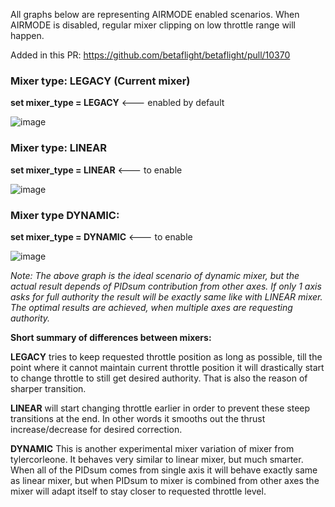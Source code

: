 All graphs below are representing AIRMODE enabled scenarios. When AIRMODE is disabled, regular mixer clipping on low throttle range will happen.

Added in this PR: https://github.com/betaflight/betaflight/pull/10370

### **Mixer type: LEGACY (Current mixer)**

**set mixer_type = LEGACY** <--- enabled by default

![image](https://user-images.githubusercontent.com/10757508/100614257-294ad800-3316-11eb-9ccf-d260d03e541e.png)

### **Mixer type: LINEAR**

**set mixer_type = LINEAR** <--- to enable

![image](https://user-images.githubusercontent.com/10757508/100615013-49c76200-3317-11eb-877d-f0f181dcb204.png)

### **Mixer type DYNAMIC:**

**set mixer_type = DYNAMIC** <--- to enable

![image](https://user-images.githubusercontent.com/10757508/100614211-120bea80-3316-11eb-8510-8d58d0c69c38.png)

_Note: The above graph is the ideal scenario of dynamic mixer, but the actual result depends of PIDsum contribution from other axes. If only 1 axis asks for full authority the result will be exactly same like with LINEAR mixer. The optimal results are achieved, when multiple axes are requesting authority._

**Short summary of differences between mixers:**

**LEGACY** tries to keep requested throttle position as long as possible, till the point where it cannot maintain current throttle position it will drastically start to change throttle to still get desired authority. That is also the reason of sharper transition.

**LINEAR** will start changing throttle earlier in order to prevent these steep transitions at the end. In other words it smooths out the thrust increase/decrease for desired correction.

**DYNAMIC** This is another experimental mixer variation of mixer from tylercorleone. It behaves very similar to linear mixer, but much smarter. When all of the PIDsum comes from single axis it will behave exactly same as linear mixer, but when PIDsum to mixer is combined from other axes the mixer will adapt itself to stay closer to requested throttle level.
